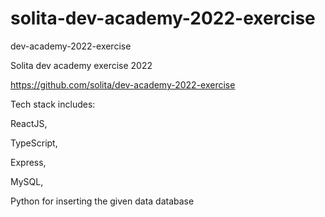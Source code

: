 # solita-dev-academy-2022-exercise
dev-academy-2022-exercise

Solita dev academy exercise 2022

https://github.com/solita/dev-academy-2022-exercise

Tech stack includes:

ReactJS,

TypeScript,

Express,

MySQL,

Python for inserting the given data database
